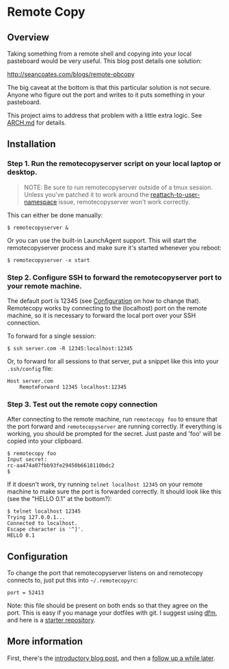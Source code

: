 # Remote Copy

## Overview

Taking something from a remote shell and copying into your local pasteboard
would be very useful.  This blog post details one solution:

http://seancoates.com/blogs/remote-pbcopy

The big caveat at the bottom is that this particular solution is not secure.
Anyone who figure out the port and writes to it puts something in your
pasteboard.

This project aims to address that problem with a little extra logic.  See
[ARCH.md](ARCH.md) for details.

## Installation

### Step 1. Run the remotecopyserver script on your local laptop or desktop.

> NOTE: Be sure to run remotecopyserver outside of a tmux session.  Unless you've patched it to work around the [reattach-to-user-namespace](https://github.com/ChrisJohnsen/tmux-MacOSX-pasteboard) issue, remotecopyserver won't work correctly.

This can either be done manually:

```
$ remotecopyserver &
```

Or you can use the built-in LaunchAgent support.  This will start the
remotecopyserver process and make sure it's started whenever you reboot:

```
$ remotecopyserver -x start
```

### Step 2. Configure SSH to forward the remotecopyserver port to your remote machine.

The default port is 12345 (see [Configuration](#configuration) on how to change
that). Remotecopy works by connecting to the (localhost) port on the remote
machine, so it is necessary to forward the local port over your SSH connection.

To forward for a single session:

```
$ ssh server.com -R 12345:localhost:12345
```

Or, to forward for all sessions to that server, put a snippet like this into your `.ssh/config` file:

```
Host server.com
    RemoteForward 12345 localhost:12345
```

### Step 3. Test out the remote copy connection

After connecting to the remote machine, run `remotecopy foo` to ensure that the
port forward and `remotecopyserver` are running correctly.  If everything is
working, you should be prompted for the secret.  Just paste and 'foo' will be
copied into your clipboard.

```
$ remotecopy foo
Input secret:
rc-aa474a07fbb93fe29450b6618110bdc2
$
```

If it doesn't work, try running `telnet localhost 12345` on your remote machine
to make sure the port is forwarded correctly.  It should look like this (see
the "HELLO 0.1" at the bottom?):

```
$ telnet localhost 12345
Trying 127.0.0.1...
Connected to localhost.
Escape character is '^]'.
HELLO 0.1
```

## Configuration

To change the port that remotecopyserver listens on and remotecopy connects to,
just put this into `~/.remotecopyrc`:

```
port = 52413
```

Note: this file should be present on both ends so that they agree on the port.
This is easy if you manage your dotfiles with git.  I suggest using
[dfm](https://github.com/justone/dfm), and here is a [starter repository](https://github.com/justone/dotfiles).

## More information

First, there's the [introductory blog post](http://endot.org/2011/12/04/remotecopy-copy-from-remote-terminals-into-your-local-clipboard/), and then a [follow up a while later](http://endot.org/2013/06/09/remotecopy-two-years-later/).
